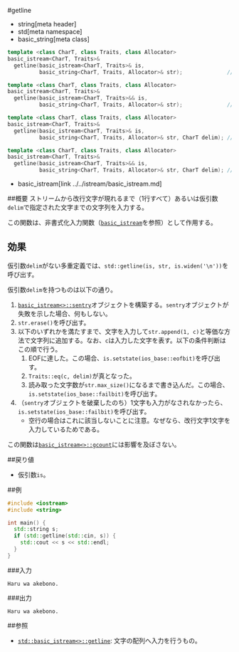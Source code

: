 #getline
* string[meta header]
* std[meta namespace]
* basic_string[meta class]

```cpp
template <class CharT, class Traits, class Allocator>
basic_istream<CharT, Traits>&
  getline(basic_istream<CharT, Traits>& is,
          basic_string<CharT, Traits, Allocator>& str);              // (1)

template <class CharT, class Traits, class Allocator>
basic_istream<CharT, Traits>&
  getline(basic_istream<CharT, Traits>&& is,
          basic_string<CharT, Traits, Allocator>& str);              // (2) C++11から

template <class CharT, class Traits, class Allocator>
basic_istream<CharT, Traits>&
  getline(basic_istream<CharT, Traits>& is,
          basic_string<CharT, Traits, Allocator>& str, CharT delim); // (3)

template <class CharT, class Traits, class Allocator>
basic_istream<CharT, Traits>&
  getline(basic_istream<CharT, Traits>&& is,
          basic_string<CharT, Traits, Allocator>& str, CharT delim); // (4) C++11から
```
* basic_istream[link ../../istream/basic_istream.md]

##概要
ストリームから改行文字が現れるまで（1行すべて）あるいは仮引数`delim`で指定された文字までの文字列を入力する。

この関数は、非書式化入力関数（[`basic_istream`](../../istream/basic_istream.md)を参照）として作用する。

## 効果
仮引数`delim`がない多重定義では、`std::getline(is, str, is.widen('\n'))`を呼び出す。

仮引数`delim`を持つものは以下の通り。

1. [`basic_istream<>::sentry`](../../istream/basic_istream/sentry.md)オブジェクトを構築する。`sentry`オブジェクトが失敗を示した場合、何もしない。
1. `str.erase()`を呼び出す。
1. 以下のいずれかを満たすまで、文字を入力して`str.append(1, c)`と等価な方法で文字列に追加する。なお、`c`は入力した文字を表す。以下の条件判断はこの順で行う。
    1. EOFに達した。この場合、`is.setstate(ios_base::eofbit)`を呼び出す。
    1. `Traits::eq(c, delim)`が真となった。
    1. 読み取った文字数が`str.max_size()`になるまで書き込んだ。この場合、`is.setstate(ios_base::failbit)`を呼び出す。
1. （`sentry`オブジェクトを破棄したのち）1文字も入力がなされなかったら、`is.setstate(ios_base::failbit)`を呼び出す。
    - 空行の場合はこれに該当しないことに注意。なぜなら、改行文字1文字を入力しているためである。

この関数は[`basic_istream<>::gcount`](../../istream/basic_istream/gcount.md)には影響を及ぼさない。

##戻り値
- 仮引数`is`。


##例
```cpp
#include <iostream>
#include <string>

int main() {
  std::string s;
  if (std::getline(std::cin, s)) {
    std::cout << s << std::endl;
  }
}
```

###入力
```
Haru wa akebono.
```

###出力
```
Haru wa akebono.
```

##参照
- [`std::basic_istream<>::getline`](../../istream/basic_istream/getline.md): 文字の配列へ入力を行うもの。
